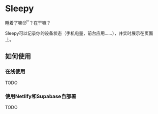 # Sleepy

睡着了嘛😴？在干嘛？

Sleepy可以记录你的设备状态（手机电量，前台应用……），并实时展示在页面上。


## 如何使用

### 在线使用

TODO

### 使用Netlify和Supabase自部署

TODO
